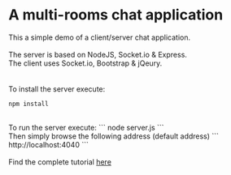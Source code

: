 A multi-rooms chat application
=============
This a simple demo of a client/server chat application.<br/>
<br/>
The server is based on NodeJS, Socket.io & Express.<br/>
The client uses Socket.io, Bootstrap & jQeury.<br/>
<br/>
<br/>
To install the server execute:
```
npm install
```
<br/>
To run the server execute:
```
node server.js
```
<br/>
Then simply browse the following address (default address)
```
http://localhost:4040
```
<br/>
<br/>
Find the complete tutorial <a href="http://tomerlevy1.wordpress.com/">here</a>
